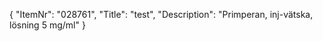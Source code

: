 {
  "ItemNr": "028761",
  "Title": "test",
  "Description": "Primperan, inj-vätska, lösning 5 mg/ml"
}